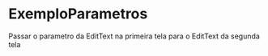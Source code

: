 # ExemploParametros
Passar o parametro da EditText na primeira tela para o EditText da segunda tela
